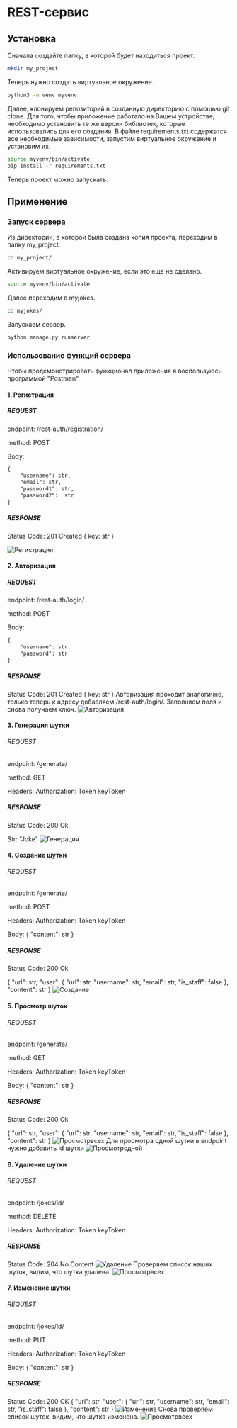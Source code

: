 # REST-сервис
## Установка
Сначала создайте папку, в которой будет находиться проект.
```bash
mkdir my_project
```
Теперь нужно создать виртуальное окружение.
```bash
python3 -m venv myvenv
```
Далее, клонируем репозиторий в созданную директорию с помощью git clone. Для того, чтобы приложение работало на Вашем устройстве, необходимо установить те же версии библиотек, которые использовались для его создания. В файле requirements.txt содержатся все необходимые зависимости, запустим виртуальное окружение и установим их.
```bash
source myvenv/bin/activate
pip install -r requirements.txt
```
Теперь проект можно запускать.

## Применение
### Запуск сервера
Из директории, в которой была создана копия проекта, переходим в папку my_project.
```bash
cd my_project/
```
Активируем виртуальное окружение, если это еще не сделано.
```bash
source myvenv/bin/activate
```
Далее переходим в myjokes.
```bash
cd myjokes/
```
Запускаем сервер.
```bash
python manage.py runserver
```
### Использование функций сервера
Чтобы продемонстрировать функционал приложения я воспользуюсь программой "Postman".
#### 1. Регистрация
##### REQUEST

endpoint: /rest-auth/registration/

method: POST

Body:
```html
{
    "username": str,
    "email": str,
    "password1": str,
    "password2":  str
}
```
##### RESPONSE

Status Code: 201 Created
{
    key: str
}

![Регистрация](https://github.com/Imran-Gasanov/joke-project/raw/master/screens/1.png)
#### 2. Авторизация
##### REQUEST

endpoint: /rest-auth/login/

method: POST

Body:
```html
{
    "username": str,
    "password": str
}
```
##### RESPONSE

Status Code: 201 Created
{
    key: str
}
Авторизация проходит аналогично, только теперь к адресу добавляем /rest-auth/login/. Заполняем поля и снова получаем ключ.
![Авторизация](https://github.com/Imran-Gasanov/joke-project/raw/master/screens/2.png)
#### 3. Генерация шутки
###### REQUEST

endpoint: /generate/

method: GET

Headers: Authorization: Token keyToken

##### RESPONSE

Status Code: 200 Ok

Str: "Joke"
![Генерация](https://github.com/Imran-Gasanov/joke-project/raw/master/screens/3.png)
#### 4. Создание шутки
###### REQUEST

endpoint: /generate/

method: POST

Headers: Authorization: Token keyToken

Body:
{
    "content": str
}

##### RESPONSE

Status Code: 200 Ok

{
    "url": str,
    "user": {
        "url": str,
        "username": str,
        "email": str,
        "is_staff": false
    },
    "content": str
}
![Создание](https://github.com/Imran-Gasanov/joke-project/raw/master/screens/4.png)
#### 5. Просмотр шуток
###### REQUEST

endpoint: /generate/

method: GET

Headers: Authorization: Token keyToken

Body:
{
    "content": str
}

##### RESPONSE

Status Code: 200 Ok

{
    "url": str,
    "user": {
        "url": str,
        "username": str,
        "email": str,
        "is_staff": false
    },
    "content": str
}
![Просмотрвсех](https://github.com/Imran-Gasanov/joke-project/raw/master/screens/5.png)
Для просмотра одной шутки в endpoint нужно добавить id шутки
![Просмотродной](https://github.com/Imran-Gasanov/joke-project/raw/master/screens/6.png)
#### 6. Удаление шутки
###### REQUEST

endpoint: /jokes/id/

method: DELETE

Headers: Authorization: Token keyToken

##### RESPONSE

Status Code: 204 No Content
![Удаление](https://github.com/Imran-Gasanov/joke-project/raw/master/screens/7.png)
Проверяем список наших шуток, видим, что шутка удалена.
![Просмотрвсех](https://github.com/Imran-Gasanov/joke-project/raw/master/screens/8.png)
#### 7. Изменение шутки
###### REQUEST

endpoint: /jokes/id/

method: PUT

Headers: Authorization: Token keyToken

Body:
{
    "content": str
}

##### RESPONSE

Status Code: 200 OK
{
    "url": str,
    "user": {
        "url": str,
        "username": str,
        "email": str,
        "is_staff": false
    },
    "content": str
}
![Изменение](https://github.com/Imran-Gasanov/joke-project/raw/master/screens/9.png)
Снова проверяем список шуток, видим, что шутка изменена.
![Просмотрвсех](https://github.com/Imran-Gasanov/joke-project/raw/master/screens/10.png)
